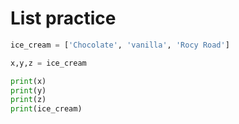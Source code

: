 # List practice

```python
ice_cream = ['Chocolate', 'vanilla', 'Rocy Road']

x,y,z = ice_cream

print(x)
print(y)
print(z)
print(ice_cream)
```
